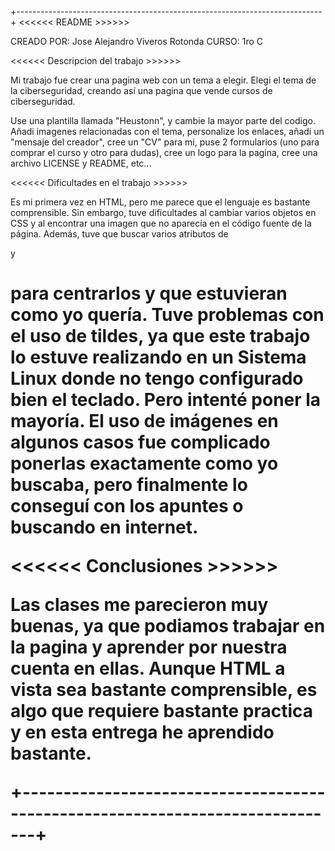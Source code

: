 +----------------------------------------------------------------------------+
<<<<<< README >>>>>>

CREADO POR: Jose Alejandro Viveros Rotonda
CURSO: 1ro C

<<<<<< Descripcion del trabajo >>>>>>

Mi trabajo fue crear una pagina web con un tema a elegir. Elegi el tema de la ciberseguridad,
creando así una pagina que vende cursos de ciberseguridad.

Use una plantilla llamada "Heustonn", y cambie la mayor parte del codigo.
Añadi imagenes relacionadas con el tema, personalize los enlaces, añadi un "mensaje del creador",
cree un "CV" para mi, puse 2 formularios (uno para comprar el curso y otro para dudas),
cree un logo para la pagina, cree una archivo LICENSE y README, etc...

<<<<<< Dificultades en el trabajo >>>>>>

Es mi primera vez en HTML, pero me parece que el lenguaje es bastante comprensible. 
Sin embargo, tuve dificultades al cambiar varios objetos en CSS y al encontrar una imagen que no aparecía en el código fuente de la página. 
Además, tuve que buscar varios atributos de <p> y <h1> para centrarlos y que estuvieran como yo quería. 
Tuve problemas con el uso de tildes, ya que este trabajo lo estuve realizando en un Sistema Linux donde no tengo configurado bien el teclado. Pero intenté poner la mayoría. 
El uso de imágenes en algunos casos fue complicado ponerlas exactamente como yo buscaba, pero finalmente lo conseguí con los apuntes o buscando en internet.

<<<<<< Conclusiones >>>>>>

Las clases me parecieron muy buenas, ya que podiamos trabajar en la pagina y aprender por nuestra cuenta en ellas.
Aunque HTML a vista sea bastante comprensible, es algo que requiere bastante practica y en esta entrega he aprendido bastante.


+------------------------------------------------------------------------------+